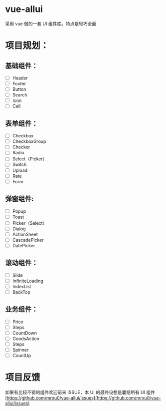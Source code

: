 # vue-allui
采用 vue 做的一套 UI 组件库。特点是轻巧全面

# 项目规划：
## 基础组件：
- [ ] Header
- [ ] Footer
- [ ] Button
- [ ] Search
- [ ] Icon
- [ ] Cell
## 表单组件：
- [ ] Checkbox
- [ ] CheckboxGroup
- [ ] Checker
- [ ] Radio
- [ ] Select（Picker）
- [ ] Switch
- [ ] Upload
- [ ] Rate
- [ ] Form
## 弹窗组件:
- [ ] Popup
- [ ] Toast
- [ ] Picker（Select）
- [ ] Dialog
- [ ] ActionSheet
- [ ] CascadePicker
- [ ] DatePicker
## 滚动组件：
- [ ] Slide
- [ ] InfiniteLoading
- [ ] IndexList
- [ ] BackTop
## 业务组件：
- [ ] Price
- [ ] Steps
- [ ] CountDown
- [ ] GoodsAction
- [ ] Steps
- [ ] Spinner
- [ ] CountUp
# 项目反馈
如果有比较不错的组件欢迎前来 ISSUE，本 UI 的最终设想是囊括所有 UI 组件
[https://github.com/mrxu0/vue-allui/issues](https://github.com/mrxu0/vue-allui/issues)